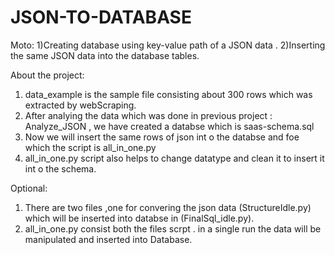 # JSON-TO-DATABASE

Moto:
1)Creating database using key-value path of a JSON data . 
2)Inserting the same JSON data into the database tables.

About the project:
1) data_example is the sample file consisting about 300 rows which was extracted by webScraping.
2) After analying the data which was done in previous project : Analyze_JSON , we have created a databse which is saas-schema.sql
3) Now we will insert the same rows of json int o the databse and foe which the script is all_in_one.py
4) all_in_one.py script also helps to change datatype and clean it to insert it int o the schema.

Optional:
1) There are two files ,one for convering the json data (StructureIdle.py) which will be inserted into databse in (FinalSql_idle.py). 
2) all_in_one.py consist both the files scrpt . in a single run the data will be manipulated and inserted into Database.

